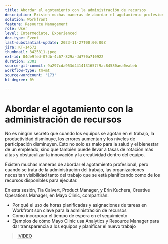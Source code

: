 ```yaml
---
title: Abordar el agotamiento con la administración de recursos
description: Existen muchas maneras de abordar el agotamiento profesional, pero cuando se trata de la administración del trabajo, las organizaciones necesitan visibilidad tanto del trabajo que se está planificando como de los recursos disponibles para ejecutar.
solution: Workfront
feature: Resource Management
role: User
level: Intermediate, Experienced
doc-type: Event
last-substantial-update: 2023-11-27T00:00:00Z
jira: KT-14572
thumbnail: 3425811.jpeg
exl-id: 84de9fed-07db-4c67-829a-dd770a710922
duration: 2301
source-git-commit: 9a297cda953d4414131657f9ac84580aea0eabeb
workflow-type: tm+mt
source-wordcount: '173'
ht-degree: 0%

---
```


# Abordar el agotamiento con la administración de recursos

No es ningún secreto que cuando los equipos se agotan en el trabajo, la productividad disminuye, los errores aumentan y los niveles de participación disminuyen. Esto no solo es malo para la salud y el bienestar de un empleado, sino que también puede llevar a tasas de rotación más altas y obstaculizar la innovación y la creatividad dentro del equipo.

Existen muchas maneras de abordar el agotamiento profesional, pero cuando se trata de la administración del trabajo, las organizaciones necesitan visibilidad tanto del trabajo que se está planificando como de los recursos disponibles para ejecutar.

En esta sesión, Tia Calvert, Product Manager, y Erin Kuchera, Creative Operations Manager, en Mayo Clinic, compartirán:

* Por qué el uso de horas planificadas y asignaciones de tareas en Workfront son clave para la administración de recursos
* Cómo incorporar el tiempo de espera en el seguimiento
* Ejemplos de cómo Mayo Clinic usa Analytics y Resource Manager para dar transparencia a los equipos y planificar el nuevo trabajo

>[!VIDEO](https://video.tv.adobe.com/v/3457099/?learn=on&captions=spa)

